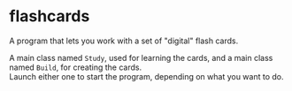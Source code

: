 flashcards
==========

A program that lets you work with a set of "digital" flash cards.<br>

A main class named <code>Study</code>, used for learning the cards, and a main class named <code>Build</code>, for creating the cards.<br>Launch either one to start the program, depending on what you want to do. 
